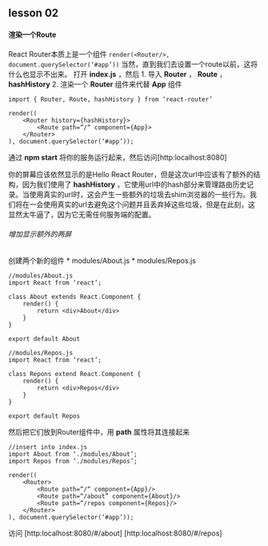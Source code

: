 ## lesson 02 
#### 渲染一个Route
React Router本质上是一个组件
`render(<Router/>, document.querySelector(‘#app’))`
当然，直到我们去设置一个route以前，这将什么也显示不出来。
打开 **index.js** ，然后
	1. 导入 **Router** ， **Route** ， **hashHistory**
	2. 渲染一个 **Router** 组件来代替 **App** 组件
	
```
import { Router, Route, hashHistory } from ‘react-router’

render((
	<Router history={hashHistory}>
		<Route path=“/“ component={App}>
	</Router>
), document.querySelector(‘#app’));
```
通过 **npm start** 将你的服务运行起来，然后访问[http:localhost:8080]

你的屏幕应该依然显示的是Hello React Router，但是这次url中应该有了额外的结构，因为我们使用了 **hashHistory** ，它使用url中的hash部分来管理路由历史记录。当使用真实的url时，这会产生一些额外的垃圾去shim浏览器的一些行为。我们将在一会使用真实的url去避免这个问题并且丢弃掉这些垃圾，但是在此刻，这显然太牛逼了，因为它无需任何服务端的配置。

###### 增加显示额外的两屏
创建两个新的组件
	* modules/About.js
	* modules/Repos.js

```
//modules/About.js
import React from ‘react’;

class About extends React.Component {
	render() {
		return <div>About</div>
	}
}

export default About
```

```
//modules/Repos.js
import React from ‘react’;

class Repons extend React.Component {
	render() {
		return <div>Repos</div>
	}
}

export default Repos
```

然后把它们放到Router组件中，用 **path** 属性将其连接起来

```
//insert into index.js
import About from ‘./modules/About’;
import Repos from ‘./modules/Repos’;

render((
	<Router>
		<Route path=“/“ component={App}/>
		<Route path=“/about” component={About}/>
		<Route path=“/repos component={Repos}/>
	</Router>
), document.querySelector(‘#app’));
```

访问
[http:localhost:8080/#/about]
[http:localhost:8080/#/repos]
